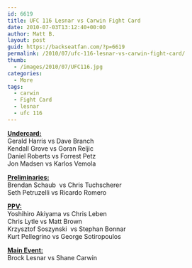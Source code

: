 ```yaml
---
id: 6619
title: UFC 116 Lesnar vs Carwin Fight Card
date: 2010-07-03T13:12:40+00:00
author: Matt B.
layout: post
guid: https://backseatfan.com/?p=6619
permalink: /2010/07/ufc-116-lesnar-vs-carwin-fight-card/
thumb:
  - /images/2010/07/UFC116.jpg
categories:
  - More
tags:
  - carwin
  - Fight Card
  - lesnar
  - ufc 116
---
```


<div class="entry">
  <p>
    <span style="text-decoration: underline;"><strong>Undercard:</strong></span><br /> Gerald Harris vs Dave Branch<br /> Kendall Grove vs Goran Reljic<br /> Daniel Roberts vs Forrest Petz<br /> Jon Madsen vs Karlos Vemola
  </p>

  <p>
    <span style="text-decoration: underline;"><strong>Preliminaries:</strong></span><br /> Brendan Schaub  vs Chris Tuchscherer<br /> Seth Petruzelli vs Ricardo Romero
  </p>

  <p>
    <span style="text-decoration: underline;"><strong>PPV:</strong></span><br /> Yoshihiro Akiyama vs Chris Leben<br /> Chris Lytle vs Matt Brown<br /> Krzysztof Soszynski  vs Stephan Bonnar<br /> Kurt Pellegrino vs George Sotiropoulos
  </p>

  <p>
    <span style="text-decoration: underline;"><strong>Main Event:</strong></span><br /> Brock Lesnar vs Shane Carwin
  </p>
</div>
